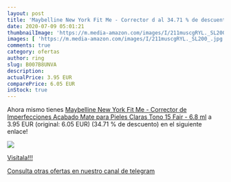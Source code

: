 ```yaml
---
layout: post
title: 'Maybelline New York Fit Me - Corrector d al 34.71 % de descuento'
date: 2020-07-09 05:01:21
thumbnailImage: 'https://m.media-amazon.com/images/I/211muscgRYL._SL200_.jpg'
images: [ 'https://m.media-amazon.com/images/I/211muscgRYL._SL200_.jpg' ]
comments: true
category: ofertas
author: ring
slug: B007B8UNVA
description:
actualPrice: 3.95 EUR
comparePrice: 6.05 EUR
inStock: true
---
```


Ahora mismo tienes [Maybelline New York Fit Me - Corrector de Imperfecciones Acabado Mate para Pieles Claras  Tono 15 Fair - 6.8 ml](https://www.amazon.com/dp/B007B8UNVA/?tag=redken08-20) a 3.95 EUR (original: 6.05 EUR) (34.71 %  de descuento) en el siguiente enlace!

[![](https://m.media-amazon.com/images/I/211muscgRYL._SL200_.jpg)](https://www.amazon.com/dp/B007B8UNVA/?tag=redken08-20)

[Visítala!!!](https://www.amazon.com/dp/B007B8UNVA/?tag=redken08-20)

[Consulta otras ofertas en nuestro canal de telegram](https://t.me/s/ofertas25)
